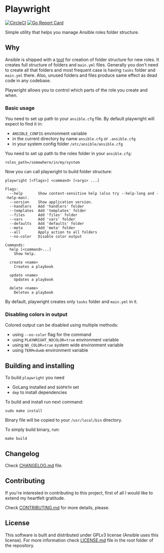 # Playwright

[![CircleCI](https://circleci.com/gh/eugene-sy/playwright.svg?style=shield)](https://circleci.com/gh/eugene-sy/playwright)
[![Go Report Card](https://goreportcard.com/badge/github.com/axblade/playwright)](https://goreportcard.com/report/github.com/axblade/playwright)

Simple utility that helps you manage Ansible roles folder structure.

## Why

Ansible is shipped with a [tool](http://docs.ansible.com/ansible/galaxy.html#create-roles) for creation of folder structure for new roles.
It creates full structure of folders and `main.yml` files. Generally you don't need to create all that folders and most frequent case is having `tasks` folder and `main.yml` there. Also, unused folders and files produce same effect as dead code in any codebase.

Playwright allows you to control which parts of the role you create and when.

### Basic usage

You need to set up path to your `ansible.cfg` file.
By default playwright will expect to find it in:
- `ANSIBLE_CONFIG` environment variable
- in the current directory by name `ansible.cfg` or `.ansible.cfg`
- in your system config folder `/etc/ansible/ansible.cfg`

You need to set up path to the roles folder in your `ansible.cfg`:

```
roles_path=/somewhere/in/my/system
```

Now you can call playwright to build folder structure:

```
playwright [<flags>] <command> [<args> ...]

Flags:
  --help       Show context-sensitive help (also try --help-long and --help-man).
  --version    Show application version.
  --handlers   Add 'handlers' folder
  --templates  Add 'templates' folder
  --files      Add 'files' folder
  --vars       Add 'vars' folder
  --defaults   Add 'defaults' folder
  --meta       Add 'meta' folder
  --all        Apply action to all folders
  --no-color   Disable color output

Commands:
  help [<command>...]
	Show help.

  create <name>
	Creates a playbook

  update <name>
	Updates a playbook

  delete <name>
	Deletes a playbook
```

By default, playwright creates only `tasks` folder and `main.yml` in it.

### Disabling colors in output

Colored output can be disabled using multiple methods:
* using `--no-color` flag for the command
* using `PLAYWRIGHT_NOCOLOR=true` environment variable
* using `NO_COLOR=true` system wide environment variable
* using `TERM=dumb` environment variable

## Building and installing

To build `playwright` you need

- GoLang installed and `$GOPATH` set
- `dep` to install dependencies

To build and install run next command:

```
sudo make install
```

Binary file will be copied to your `/usr/local/bin` directory.

To simply build binary, run:

```
make build
```

## Changelog

Check [CHANGELOG.md](CHANGELOG.md) file.

## Contributing

If you're interested in contributing to this project, first of all I would like to extend my heartfelt gratitude.

Check [CONTRIBUTING.md](CONTRIBUTING.md) for more details, please.

## License

This software is built and distributed under GPLv3 license (Ansible uses this license).
For more information check [LICENSE.md](LICENSE.md) file in the root folder of the repository.
